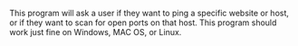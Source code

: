 This program will ask a user if they want to ping a specific website or host, or if they want to scan for open ports on that host.
This program should work just fine on Windows, MAC OS, or Linux.
